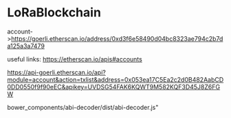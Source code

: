 # LoRaBlockchain

account->https://goerli.etherscan.io/address/0xd3f6e58490d04bc8323ae794c2b7da125a3a7479

useful links:
https://etherscan.io/apis#accounts


https://api-goerli.etherscan.io/api?module=account&action=txlist&address=0x053ea17C5Ea2c2d0B482AabCD0DD0550f9f90eEC&apikey=UVDSG54FAK6KQWT9M582KQF3D45J8Z6FGW

bower_components/abi-decoder/dist/abi-decoder.js"